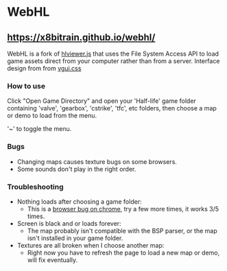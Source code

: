 # WebHL

## https://x8bitrain.github.io/webhl/

WebHL is a fork of [hlviewer.js](https://github.com/skyrim/hlviewer.js) that uses the File System Access API to load game assets direct from your computer rather than from a server.
Interface design from from [vgui.css](https://github.com/AlpyneDreams/vgui.css) 

### How to use

Click "Open Game Directory" and open your 'Half-life' game folder containing 'valve', 'gearbox', 'cstrike', 'tfc', etc folders, then choose a map or demo to load from the menu.

'~' to toggle the menu. 

### Bugs

 - Changing maps causes texture bugs on some browsers.
 - Some sounds don't play in the right order.

### Troubleshooting
 - Nothing loads after choosing a game folder:
   - This is a [browser bug on chrome](https://bugs.chromium.org/p/chromium/issues/detail?id=1176294), try a few more times, it works 3/5 times.
 - Screen is black and or loads forever:
    - The map probably isn't compatible with the BSP parser, or the map isn't installed in your game folder.
 - Textures are all broken when I choose another map:
    - Right now you have to refresh the page to load a new map or demo, will fix eventually.

    